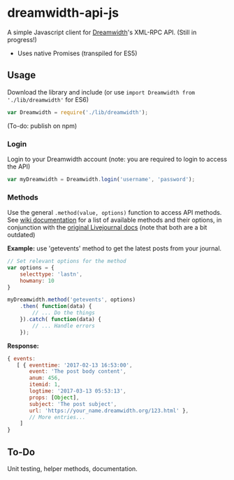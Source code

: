 # dreamwidth-api-js
A simple Javascript client for [Dreamwidth](http://www.dreamwidth.org)'s XML-RPC API. (Still in progress!)
* Uses native Promises (transpiled for ES5)

## Usage
Download the library and include (or use `import Dreamwidth from './lib/dreamwidth'` for ES6)
```javascript
var Dreamwidth = require('./lib/dreamwidth');
```
(To-do: publish on npm)

### Login
Login to your Dreamwidth account (note: you are required to login to access the API)
```javascript
var myDreamwidth = Dreamwidth.login('username', 'password');
```

### Methods
Use the general `.method(value, options)` function to access API methods. See [wiki documentation](http://wiki.dwscoalition.org/wiki/index.php/XML-RPC_Protocol) for a list of available methods and their options, in conjunction with the [original Livejournal docs](http://www.livejournal.com/doc/server/ljp.csp.xml-rpc.protocol.html) (note that both are a bit outdated)

**Example:** use 'getevents' method to get the latest posts from your journal.
```javascript
// Set relevant options for the method
var options = {
    selecttype: 'lastn',
    howmany: 10
}

myDreamwidth.method('getevents', options)
    .then( function(data) {
        // ... Do the things
    }).catch( function(data) {
        // ... Handle errors
    });
```
**Response:**
```javascript
{ events: 
   [ { eventtime: '2017-02-13 16:53:00',
       event: 'The post body content',
       anum: 456,
       itemid: 1,
       logtime: '2017-03-13 05:53:13',
       props: [Object],
       subject: 'The post subject',
       url: 'https://your_name.dreamwidth.org/123.html' },
       // More entries...
    ]
}
```

## To-Do
Unit testing, helper methods, documentation.